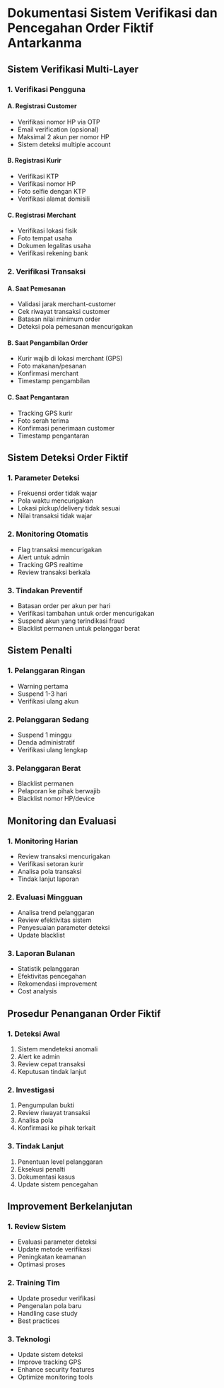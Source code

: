 # Dokumentasi Sistem Verifikasi dan Pencegahan Order Fiktif Antarkanma

## Sistem Verifikasi Multi-Layer

### 1. Verifikasi Pengguna

#### A. Registrasi Customer
- Verifikasi nomor HP via OTP
- Email verification (opsional)
- Maksimal 2 akun per nomor HP
- Sistem deteksi multiple account

#### B. Registrasi Kurir
- Verifikasi KTP
- Verifikasi nomor HP
- Foto selfie dengan KTP
- Verifikasi alamat domisili

#### C. Registrasi Merchant
- Verifikasi lokasi fisik
- Foto tempat usaha
- Dokumen legalitas usaha
- Verifikasi rekening bank

### 2. Verifikasi Transaksi

#### A. Saat Pemesanan
- Validasi jarak merchant-customer
- Cek riwayat transaksi customer
- Batasan nilai minimum order
- Deteksi pola pemesanan mencurigakan

#### B. Saat Pengambilan Order
- Kurir wajib di lokasi merchant (GPS)
- Foto makanan/pesanan
- Konfirmasi merchant
- Timestamp pengambilan

#### C. Saat Pengantaran
- Tracking GPS kurir
- Foto serah terima
- Konfirmasi penerimaan customer
- Timestamp pengantaran

## Sistem Deteksi Order Fiktif

### 1. Parameter Deteksi
- Frekuensi order tidak wajar
- Pola waktu mencurigakan
- Lokasi pickup/delivery tidak sesuai
- Nilai transaksi tidak wajar

### 2. Monitoring Otomatis
- Flag transaksi mencurigakan
- Alert untuk admin
- Tracking GPS realtime
- Review transaksi berkala

### 3. Tindakan Preventif
- Batasan order per akun per hari
- Verifikasi tambahan untuk order mencurigakan
- Suspend akun yang terindikasi fraud
- Blacklist permanen untuk pelanggar berat

## Sistem Penalti

### 1. Pelanggaran Ringan
- Warning pertama
- Suspend 1-3 hari
- Verifikasi ulang akun

### 2. Pelanggaran Sedang
- Suspend 1 minggu
- Denda administratif
- Verifikasi ulang lengkap

### 3. Pelanggaran Berat
- Blacklist permanen
- Pelaporan ke pihak berwajib
- Blacklist nomor HP/device

## Monitoring dan Evaluasi

### 1. Monitoring Harian
- Review transaksi mencurigakan
- Verifikasi setoran kurir
- Analisa pola transaksi
- Tindak lanjut laporan

### 2. Evaluasi Mingguan
- Analisa trend pelanggaran
- Review efektivitas sistem
- Penyesuaian parameter deteksi
- Update blacklist

### 3. Laporan Bulanan
- Statistik pelanggaran
- Efektivitas pencegahan
- Rekomendasi improvement
- Cost analysis

## Prosedur Penanganan Order Fiktif

### 1. Deteksi Awal
1. Sistem mendeteksi anomali
2. Alert ke admin
3. Review cepat transaksi
4. Keputusan tindak lanjut

### 2. Investigasi
1. Pengumpulan bukti
2. Review riwayat transaksi
3. Analisa pola
4. Konfirmasi ke pihak terkait

### 3. Tindak Lanjut
1. Penentuan level pelanggaran
2. Eksekusi penalti
3. Dokumentasi kasus
4. Update sistem pencegahan

## Improvement Berkelanjutan

### 1. Review Sistem
- Evaluasi parameter deteksi
- Update metode verifikasi
- Peningkatan keamanan
- Optimasi proses

### 2. Training Tim
- Update prosedur verifikasi
- Pengenalan pola baru
- Handling case study
- Best practices

### 3. Teknologi
- Update sistem deteksi
- Improve tracking GPS
- Enhance security features
- Optimize monitoring tools
